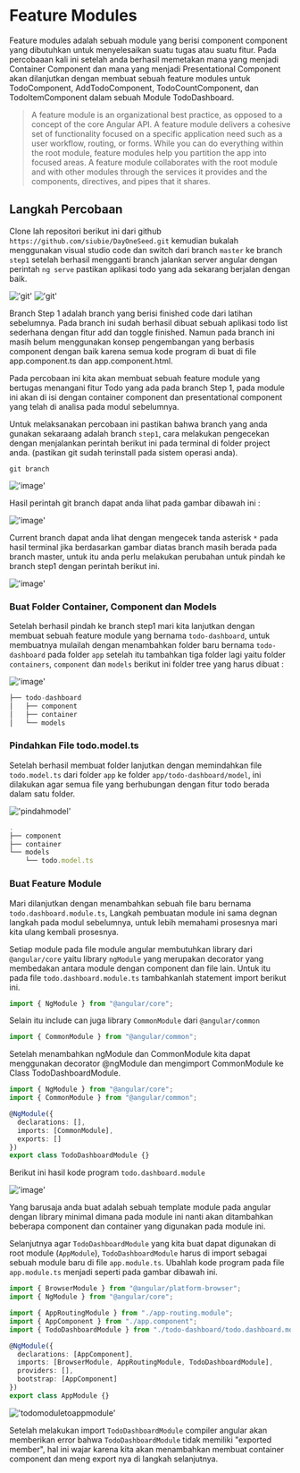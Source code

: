 # Feature Modules

Feature modules adalah sebuah module yang berisi component component yang dibutuhkan untuk menyelesaikan suatu tugas atau suatu fitur. Pada percobaaan kali ini setelah anda berhasil memetakan mana yang menjadi Container Component dan mana yang menjadi Presentational Component akan dilanjutkan dengan membuat sebuah feature modules untuk TodoComponent, AddTodoComponent, TodoCountComponent, dan TodoItemComponent dalam sebuah Module TodoDashboard.

> A feature module is an organizational best practice, as opposed to a concept of the core Angular API. A feature module delivers a cohesive set of functionality focused on a specific application need such as a user workflow, routing, or forms. While you can do everything within the root module, feature modules help you partition the app into focused areas. A feature module collaborates with the root module and with other modules through the services it provides and the components, directives, and pipes that it shares.

## Langkah Percobaan

Clone lah repositori berikut ini dari github `https://github.com/siubie/DayOneSeed.git` kemudian bukalah menggunakan visual studio code dan switch dari branch `master` ke branch `step1` setelah berhasil mengganti branch jalankan server angular dengan perintah `ng serve` pastikan aplikasi todo yang ada sekarang berjalan dengan baik.

!['git'](diagrams/gitcheckout.png)
!['git'](diagrams/ngservework.png)

Branch Step 1 adalah branch yang berisi finished code dari latihan sebelumnya. Pada branch ini sudah berhasil dibuat sebuah aplikasi todo list sederhana dengan fitur add dan toggle finished. Namun pada branch ini masih belum menggunakan konsep pengembangan yang berbasis component dengan baik karena semua kode program di buat di file app.component.ts dan app.component.html.

Pada percobaan ini kita akan membuat sebuah feature module yang bertugas menangani fitur Todo yang ada pada branch Step 1, pada module ini akan di isi dengan container component dan presentational component yang telah di analisa pada modul sebelumnya.

Untuk melaksanakan percobaan ini pastikan bahwa branch yang anda gunakan sekaraang adalah branch `step1`, cara melakukan pengecekan dengan menjalankan perintah berikut ini pada terminal di folder project anda. (pastikan git sudah terinstall pada sistem operasi anda).

```
git branch
```

!['image'](diagrams/gitbranch.png)

Hasil perintah git branch dapat anda lihat pada gambar dibawah ini :

!['image'](diagrams/gitbranchlist.png)

Current branch dapat anda lihat dengan mengecek tanda asterisk `*` pada hasil terminal jika berdasarkan gambar diatas branch masih berada pada branch master, untuk itu anda perlu melakukan perubahan untuk pindah ke branch step1 dengan perintah berikut ini.

!['image'](diagrams/gitbranchcheckout.png)

### Buat Folder Container, Component dan Models

Setelah berhasil pindah ke branch step1 mari kita lanjutkan dengan membuat sebuah feature module yang bernama `todo-dashboard`, untuk membuatnya mulailah dengan menambahkan folder baru bernama `todo-dashboard` pada folder `app` setelah itu tambahkan tiga folder lagi yaitu folder `containers`, `component` dan `models` berikut ini folder tree yang harus dibuat :

!['image'](diagrams/strukturfolder.png)

```typescript
├── todo-dashboard
│   ├── component
│   ├── container
│   └── models
```

### Pindahkan File todo.model.ts

Setelah berhasil membuat folder lanjutkan dengan memindahkan file `todo.model.ts` dari folder `app` ke folder `app/todo-dashboard/model`, ini dilakukan agar semua file yang berhubungan dengan fitur todo berada dalam satu folder.

!['pindahmodel'](diagrams/pindahmodelts.png)

```typescript
.
├── component
├── container
└── models
    └── todo.model.ts
```

### Buat Feature Module

Mari dilanjutkan dengan menambahkan sebuah file baru bernama `todo.dashboard.module.ts`, Langkah pembuatan module ini sama degnan langkah pada modul sebelumnya, untuk lebih memahami prosesnya mari kita ulang kembali prosesnya.

Setiap module pada file module angular membutuhkan library dari `@angular/core` yaitu library `ngModule` yang merupakan decorator yang membedakan antara module dengan component dan file lain. Untuk itu pada file `todo.dashboard.module.ts` tambahkanlah statement import berikut ini.

```typescript
import { NgModule } from "@angular/core";
```

Selain itu include can juga library `CommonModule` dari `@angular/common`

```typescript
import { CommonModule } from "@angular/common";
```

Setelah menambahkan ngModule dan CommonModule kita dapat menggunakan decorator @ngModule dan mengimport CommonModule ke Class TodoDashboardModule.

```typescript
import { NgModule } from "@angular/core";
import { CommonModule } from "@angular/common";

@NgModule({
  declarations: [],
  imports: [CommonModule],
  exports: []
})
export class TodoDashboardModule {}
```

Berikut ini hasil kode program `todo.dashboard.module`

!['image'](diagrams/featuremodule.png)

Yang barusaja anda buat adalah sebuah template module pada angular dengan library minimal dimana pada module ini nanti akan ditambahkan beberapa component dan container yang digunakan pada module ini.

Selanjutnya agar `TodoDashboardModule` yang kita buat dapat digunakan di root module (`AppModule`), `TodoDashboardModule` harus di import sebagai sebuah module baru di file `app.module.ts`. Ubahlah kode program pada file `app.module.ts` menjadi seperti pada gambar dibawah ini.

```typescript
import { BrowserModule } from "@angular/platform-browser";
import { NgModule } from "@angular/core";

import { AppRoutingModule } from "./app-routing.module";
import { AppComponent } from "./app.component";
import { TodoDashboardModule } from "./todo-dashboard/todo.dashboard.module";

@NgModule({
  declarations: [AppComponent],
  imports: [BrowserModule, AppRoutingModule, TodoDashboardModule],
  providers: [],
  bootstrap: [AppComponent]
})
export class AppModule {}
```

!['todomoduletoappmodule'](diagrams/todomoduletoappmodule.png)

Setelah melakukan import `TodoDashboardModule` compiler angular akan memberikan error bahwa `TodoDashboardModule` tidak memiliki "exported member", hal ini wajar karena kita akan menambahkan membuat container component dan meng export nya di langkah selanjutnya.
